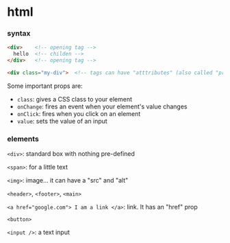 # html

### syntax

```html
<div>    <!-- opening tag -->
  hello  <!-- childen -->
</div>   <!-- opening tag -->

<div class="my-div">  <!-- tags can have "atttributes" (also called "props") -->
```

Some important props are:
- `class`: gives a CSS class to your element
- `onChange`: fires an event when your element's value changes
- `onClick`: fires when you click on an element
- `value`: sets the value of an input

### elements

`<div>`: standard box with nothing pre-defined

`<span>`: for a little text

`<img>`: image... it can have a "src" and "alt"

`<header>`, `<footer>`, `<main>`

`<a href="google.com"> I am a link </a>`: link. It has an "href" prop

`<button>`

`<input />`: a text input